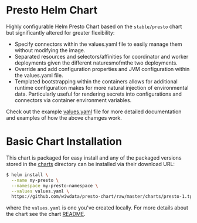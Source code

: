 # Presto Helm Chart

Highly configurable Helm Presto Chart based on the `stable/presto` chart
but significantly altered for greater flexibility:

- Specify connectors within the values.yaml file to easily manage them
  without modifying the image.
- Separated resources and selectors/affinities for coordinator and
  worker deployments given the different naturesmofmthe two
  deployments.
- Override and add configuration properties and JVM configuration
  within the values.yaml file.
- Templated bootstrapping within the containers allows for
  additional runtime configuration makes for more natural
  injection of environmental data. Particularly useful for
  rendering secrets into configurations and connectors via
  container environment variables.
  
Check out the example [values.yaml](presto/values.yaml) file for 
more detailed documentation and examples of how the above chamges
work.

# Basic Chart Installation

This chart is packaged for easy install and any of the packaged versions stored
in the [charts](charts) directory can be installed via their download URL:

```bash
$ helm install \
  --name my-presto \
  --namespace my-presto-namespace \
  --values values.yaml \
  https://github.com/wiwdata/presto-chart/raw/master/charts/presto-1.tgz
```

where the `values.yaml` is one you've created locally. For more details about
the chart see the chart [README](presto/README.md).
